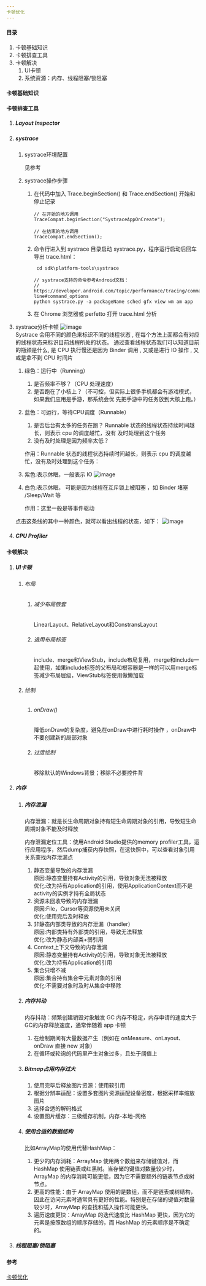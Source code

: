 ```yaml
---
卡顿优化
---
```

#### 目录

1. 卡顿基础知识
2. 卡顿排查工具
3. 卡顿解决
   1. UI卡顿
   2. 系统资源：内存、线程阻塞/锁阻塞

#### 卡顿基础知识
#### 卡顿排查工具
1. ##### Layout Inspector
2. ##### systrace
   1. systrace环境配置
      
         见参考
      
   2. systrace操作步骤
      1. 在代码中加入 Trace.beginSection() 和 Trace.endSection() 开始和停止记录
         
         ```
         // 在开始的地方调用
         TraceCompat.beginSection("SystraceAppOnCreate");

         // 在结束的地方调用
         TraceCompat.endSection();
         ```
      2. 命令行进入到 systrace 目录启动 systrace.py，程序运行启动后回车导出 trace.html：
         
         ```
          cd sdk\platform-tools\systrace

         // systrace支持的命令参考Android文档：
         // https://developer.android.com/topic/performance/tracing/command-line#command_options
         python systrace.py -a packageName sched gfx view wm am app
         ```
      3. 在 Chrome 浏览器或 perfetto 打开 trace.html 分析
  3. systrace分析卡顿
     ![image](https://github.com/Coopergp/Android/assets/163702335/48f0f1b8-4df4-4ed5-a020-bee066b84279)<br>
     Systrace 会用不同的颜色来标识不同的线程状态 , 在每个方法上面都会有对应的线程状态来标识目前线程所处的状态。
通过查看线程状态我们可以知道目前的瓶颈是什么, 是 CPU 执行慢还是因为 Binder 调用 , 又或是进行 IO 操作 , 又或是拿不到 CPU 时间片

     1. 绿色：运行中（Running）
        1. 是否频率不够？（CPU 处理速度）
        2. 是否跑在了小核上？（不可控，但实际上很多手机都会有游戏模式，如果我们应用是手游，那系统会优 先把手游中的任务放到大核上跑。）
     2. 蓝色：可运行，等待CPU调度（Runnable）
        1. 是否后台有太多的任务在跑？ Runnable 状态的线程状态持续时间越长，则表示 cpu 的调度越忙，没有 及时处理到这个任务
        2. 没有及时处理是因为频率太低？
           
        作用：Runnable 状态的线程状态持续时间越长，则表示 cpu 的调度越忙，没有及时处理到这个任务：
     3. 紫色:表示休眠，一般表示 IO 
        ![image](https://github.com/Coopergp/Android/assets/163702335/9abb2a22-1337-40f0-b5dc-43e8f1a0540d)
     4. 白色:表示休眠， 可能是因为线程在互斥锁上被阻塞 ，如 Binder 堵塞 /Sleep/Wait 等
    
        作用：这里一般是等事件驱动

     点击这条线的其中一种颜色，就可以看出线程的状态，如下：
     ![image](https://github.com/Coopergp/Android/assets/163702335/157852e9-382a-43bf-b2a4-4e2c8b428499)

3. ##### CPU Profiler
#### 卡顿解决
1. ##### UI卡顿
   1. ###### 布局
      1. ###### 减少布局嵌套
         LinearLayout、RelativeLayout和ConstransLayout
      2. ###### 选用布局标签
         include、merge和ViewStub，include布局复用，merge和include一起使用，如果include标签的父布局和根容器是一样的可以用merge标签减少布局层级，ViewStub标签使用做懒加载
   2. ###### 绘制
      1. ###### onDraw()
         降低onDraw的复杂度，避免在onDraw中进行耗时操作 ，onDraw中不要创建新的局部对象
      2. ###### 过度绘制
         移除默认的Windows背景；移除不必要控件背
2. ##### 内存
   1. ##### 内存泄漏

      内存泄漏：就是长生命周期对象持有短生命周期对象的引用，导致短生命周期对象不能及时释放

      内存泄漏定位工具：使用Android Studio提供的memory profiler工具，运行应用程序，然后dump捕获内存快照，在这快照中，可以查看对象引用关系查找内存泄漏点

      1. 静态变量导致的内存泄漏<br>
         原因:静态变量持有Activity的引用，导致对象无法被释放<br>
         优化:改为持有Application的引用，使用ApplicationContext而不是activity的实例才持有全局状态
      2. 资源未回收导致的内存泄漏<br>
         原因:File，Cursor等资源使用未关闭<br>
         优化:使用完后及时释放
      3. 非静态内部类导致的内存泄漏（handler）<br>
         原因:内部类持有外部类的引用，导致无法释放<br>
         优化:改为静态内部类+弱引用
      4. Context上下文导致的内存泄漏<br>
         原因:静态变量持有Activity的引用，导致对象无法被释放<br>
         优化:改为持有Application的引用
      5. 集合只增不减<br>
         原因:集合持有集合中元素对象的引用<br>
         优化:不需要对象时及时从集合中移除

   2. ##### 内存抖动
  
      内存抖动：频繁创建销毁对象触发 GC 内存不稳定，内存申请的速度大于GC的内存释放速度，通常伴随着 app 卡顿
      
      1. 在绘制期间有大量数据产生（例如在 onMeasure、onLayout、onDraw 直接 new 对象）<br>
      2. 在循环或轮询的代码里产生对象过多，且处于阈值上
         
   3. ##### Bitmap占用内存过大
      
      1. 使用完毕后释放图片资源：使用软引用
      2. 根据分辨率适配：设置多套图片资源适配设备密度，根据采样率缩放图片
      3. 选择合适的解码格式
      4. 设置图片缓存：三级缓存机制，内存-本地-网络
         
   4. ##### 使用合适的数据结构

      比如ArrayMap的使用代替HashMap：<br>
      1. 更少的内存消耗：ArrayMap 使用两个数组来存储键值对，而 HashMap 使用链表或红黑树。当存储的键值对数量较少时，ArrayMap 的内存消耗可能更低，因为它不需要额外的链表节点或树节点。
      2. 更高的性能：由于 ArrayMap 使用的是数组，而不是链表或树结构，因此在访问元素时通常具有更好的性能。特别是在存储的键值对数量较少时，ArrayMap 的查找和插入操作可能更快。
      3. 遍历速度更快：ArrayMap 的迭代速度比 HashMap 更快，因为它的元素是按照数组的顺序存储的，而 HashMap 的元素顺序是不确定的。
3. ##### 线程阻塞/锁阻塞
#### 参考
[卡顿优化](https://blog.csdn.net/qq_31339141/article/details/124648789)
